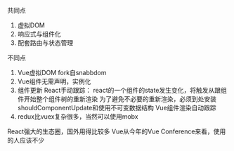 共同点
1. 虚拟DOM
2. 响应式与组件化
3. 配套路由与状态管理


不同点
1. Vue虚拟DOM fork自snabbdom
2. Vue组件无需声明，实例化
3. 组件更新 
   React手动跟踪： react的一个组件的state发生变化，将触发从跟组件开始整个组件树的重新渲染
        为了避免不必要的重新渲染，必须到处安装shouldComponentUpdate和使用不可变数据结构
   Vue组件渲染自动跟踪
4. redux比vuex复杂很多，当然可以使用mobx

React强大的生态圈，国外用得比较多
Vue从今年的Vue Conference来看，使用的人应该不少